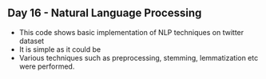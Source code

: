 ## Day 16 - Natural Language Processing
- This code shows basic implementation of NLP techniques on twitter dataset
- It is simple as it could be
- Various techniques such as preprocessing, stemming, lemmatization etc were performed.